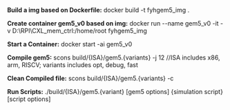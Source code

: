 **Build a img based on Dockerfile:**
docker build -t fyhgem5_img .

**Create container gem5_v0 based on img:**
docker run --name gem5_v0 -it -v D:\RPI\CXL_mem_ctrl\:/home/root fyhgem5_img

**Start a Container:**
docker start -ai gem5_v0

**Compile gem5:**
scons build/{ISA}/gem5.{variants} -j 12    //ISA includes x86, arm, RISCV; variants includes opt, debug, fast

**Clean Compiled file:**
scons build/{ISA}/gem5.{variants} -c

**Run Scripts:**
./build/{ISA}/gem5.{variant} [gem5 options] {simulation script} [script options]    